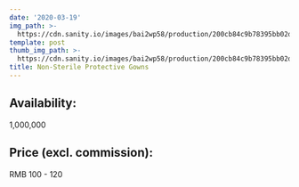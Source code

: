 ```yaml
---
date: '2020-03-19'
img_path: >-
  https://cdn.sanity.io/images/bai2wp58/production/200cb84c9b78395bb02d41e79e79f7c915197375-796x796.png
template: post
thumb_img_path: >-
  https://cdn.sanity.io/images/bai2wp58/production/200cb84c9b78395bb02d41e79e79f7c915197375-796x796.png
title: Non-Sterile Protective Gowns
---
```

## Availability: 
1,000,000

## Price (excl. commission): 
RMB 100 - 120